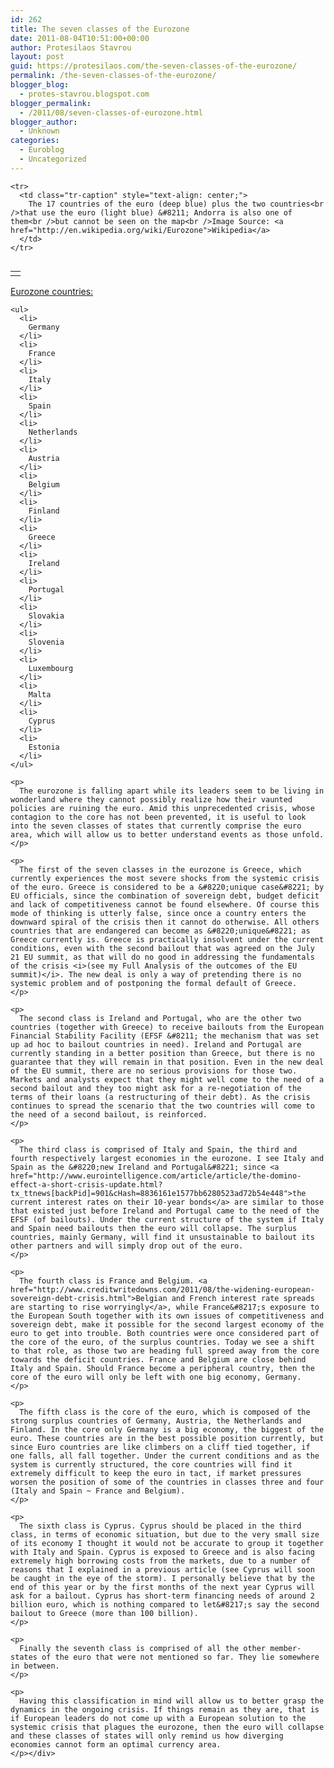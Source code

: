 ```yaml
---
id: 262
title: The seven classes of the Eurozone
date: 2011-08-04T10:51:00+00:00
author: Protesilaos Stavrou
layout: post
guid: https://protesilaos.com/the-seven-classes-of-the-eurozone/
permalink: /the-seven-classes-of-the-eurozone/
blogger_blog:
  - protes-stavrou.blogspot.com
blogger_permalink:
  - /2011/08/seven-classes-of-eurozone.html
blogger_author:
  - Unknown
categories:
  - Euroblog
  - Uncategorized
---
```

<div dir="ltr" style="text-align: left;" trbidi="on">
  <table cellpadding="0" cellspacing="0" class="tr-caption-container" style="float: right; margin-left: 1em; text-align: right;">
    <tr>
      <td style="text-align: center;">
      </td>
    </tr>
    
    <tr>
      <td class="tr-caption" style="text-align: center;">
        The 17 countries of the euro (deep blue) plus the two countries<br />that use the euro (light blue) &#8211; Andorra is also one of them<br />but cannot be seen on the map<br />Image Source: <a href="http://en.wikipedia.org/wiki/Eurozone">Wikipedia</a>
      </td>
    </tr>
  </table>
  
  <p>
    <u>Eurozone countries:</u> 
    
    <ul>
      <li>
        Germany
      </li>
      <li>
        France
      </li>
      <li>
        Italy
      </li>
      <li>
        Spain
      </li>
      <li>
        Netherlands
      </li>
      <li>
        Austria
      </li>
      <li>
        Belgium
      </li>
      <li>
        Finland
      </li>
      <li>
        Greece
      </li>
      <li>
        Ireland
      </li>
      <li>
        Portugal
      </li>
      <li>
        Slovakia
      </li>
      <li>
        Slovenia
      </li>
      <li>
        Luxembourg
      </li>
      <li>
        Malta
      </li>
      <li>
        Cyprus
      </li>
      <li>
        Estonia
      </li>
    </ul>
    
    <p>
      The eurozone is falling apart while its leaders seem to be living in wonderland where they cannot possibly realize how their vaunted policies are ruining the euro. Amid this unprecedented crisis, whose contagion to the core has not been prevented, it is useful to look into the seven classes of states that currently comprise the euro area, which will allow us to better understand events as those unfold.
    </p>
    
    <p>
      The first of the seven classes in the eurozone is Greece, which currently experiences the most severe shocks from the systemic crisis of the euro. Greece is considered to be a &#8220;unique case&#8221; by EU officials, since the combination of sovereign debt, budget deficit and lack of competitiveness cannot be found elsewhere. Of course this mode of thinking is utterly false, since once a country enters the downward spiral of the crisis then it cannot do otherwise. All others countries that are endangered can become as &#8220;unique&#8221; as Greece currently is. Greece is practically insolvent under the current conditions, even with the second bailout that was agreed on the July 21 EU summit, as that will do no good in addressing the fundamentals of the crisis <i>(see my Full Analysis of the outcomes of the EU summit)</i>. The new deal is only a way of pretending there is no systemic problem and of postponing the formal default of Greece.
    </p>
    
    <p>
      The second class is Ireland and Portugal, who are the other two countries (together with Greece) to receive bailouts from the European Financial Stability Facility (EFSF &#8211; the mechanism that was set up ad hoc to bailout countries in need). Ireland and Portugal are currently standing in a better position than Greece, but there is no guarantee that they will remain in that position. Even in the new deal of the EU summit, there are no serious provisions for those two. Markets and analysts expect that they might well come to the need of a second bailout and they too might ask for a re-negotiation of the terms of their loans (a restructuring of their debt). As the crisis continues to spread the scenario that the two countries will come to the need of a second bailout, is reinforced.
    </p>
    
    <p>
      The third class is comprised of Italy and Spain, the third and fourth respectively largest economies in the eurozone. I see Italy and Spain as the &#8220;new Ireland and Portugal&#8221; since <a href="http://www.eurointelligence.com/article/article/the-domino-effect-a-short-crisis-update.html?tx_ttnews[backPid]=901&cHash=8836161e1577bb6280523ad72b54e448">the current interest rates on their 10-year bonds</a> are similar to those that existed just before Ireland and Portugal came to the need of the EFSF (of bailouts). Under the current structure of the system if Italy and Spain need bailouts then the euro will collapse. The surplus countries, mainly Germany, will find it unsustainable to bailout its other partners and will simply drop out of the euro.
    </p>
    
    <p>
      The fourth class is France and Belgium. <a href="http://www.creditwritedowns.com/2011/08/the-widening-european-sovereign-debt-crisis.html">Belgian and French interest rate spreads are starting to rise worryingly</a>, while France&#8217;s exposure to the European South together with its own issues of competitiveness and sovereign debt, make it possible for the second largest economy of the euro to get into trouble. Both countries were once considered part of the core of the euro, of the surplus countries. Today we see a shift to that role, as those two are heading full spreed away from the core towards the deficit countries. France and Belgium are close behind Italy and Spain. Should France become a peripheral country, then the core of the euro will only be left with one big economy, Germany.
    </p>
    
    <p>
      The fifth class is the core of the euro, which is composed of the strong surplus countries of Germany, Austria, the Netherlands and Finland. In the core only Germany is a big economy, the biggest of the euro. These countries are in the best possible position currently, but since Euro countries are like climbers on a cliff tied together, if one falls, all fall together. Under the current conditions and as the system is currently structured, the core countries will find it extremely difficult to keep the euro in tact, if market pressures worsen the position of some of the countries in classes three and four (Italy and Spain ~ France and Belgium).
    </p>
    
    <p>
      The sixth class is Cyprus. Cyprus should be placed in the third class, in terms of economic situation, but due to the very small size of its economy I thought it would not be accurate to group it together with Italy and Spain. Cyprus is exposed to Greece and is also facing extremely high borrowing costs from the markets, due to a number of reasons that I explained in a previous article (see Cyprus will soon be caught in the eye of the storm). I personally believe that by the end of this year or by the first months of the next year Cyprus will ask for a bailout. Cyprus has short-term financing needs of around 2 billion euro, which is nothing compared to let&#8217;s say the second bailout to Greece (more than 100 billion).
    </p>
    
    <p>
      Finally the seventh class is comprised of all the other member-states of the euro that were not mentioned so far. They lie somewhere in between.
    </p>
    
    <p>
      Having this classification in mind will allow us to better grasp the dynamics in the ongoing crisis. If things remain as they are, that is if European leaders do not come up with a European solution to the systemic crisis that plagues the eurozone, then the euro will collapse and these classes of states will only remind us how diverging economies cannot form an optimal currency area.
    </p></div>